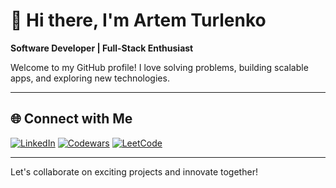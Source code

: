 # 👋 Hi there, I'm Artem Turlenko  

**Software Developer | Full-Stack Enthusiast**

Welcome to my GitHub profile! I love solving problems, building scalable apps, and exploring new technologies.

---

## 🌐 Connect with Me  
[![LinkedIn](https://img.shields.io/badge/LinkedIn-0077B5?style=for-the-badge&logo=linkedin&logoColor=white)](https://www.linkedin.com/in/artem-turlenko) [![Codewars](https://img.shields.io/badge/Codewars-B1361E?style=for-the-badge&logo=codewars&logoColor=white)](https://www.codewars.com/users/art2url) [![LeetCode](https://img.shields.io/badge/LeetCode-FFA116?style=for-the-badge&logo=leetcode&logoColor=white)](https://leetcode.com/art2url) 

---

Let's collaborate on exciting projects and innovate together!
